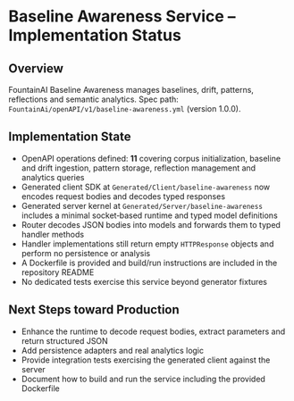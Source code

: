 # Baseline Awareness Service – Implementation Status

## Overview
FountainAI Baseline Awareness manages baselines, drift, patterns, reflections and semantic analytics.
Spec path: `FountainAi/openAPI/v1/baseline-awareness.yml` (version 1.0.0).

## Implementation State
- OpenAPI operations defined: **11** covering corpus initialization, baseline and drift ingestion, pattern storage, reflection management and analytics queries
- Generated client SDK at `Generated/Client/baseline-awareness` now encodes request bodies and decodes typed responses
- Generated server kernel at `Generated/Server/baseline-awareness` includes a minimal socket‑based runtime and typed model definitions
- Router decodes JSON bodies into models and forwards them to typed handler methods
- Handler implementations still return empty `HTTPResponse` objects and perform no persistence or analysis
- A Dockerfile is provided and build/run instructions are included in the repository README
- No dedicated tests exercise this service beyond generator fixtures

## Next Steps toward Production
- Enhance the runtime to decode request bodies, extract parameters and return structured JSON
- Add persistence adapters and real analytics logic
- Provide integration tests exercising the generated client against the server
- Document how to build and run the service including the provided Dockerfile
